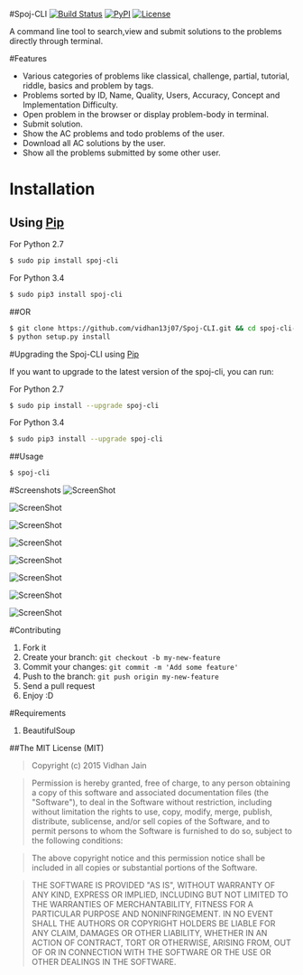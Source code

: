#Spoj-CLI  [![Build Status](https://travis-ci.org/vidhan13j07/Spoj-CLI.svg?branch=master)](https://travis-ci.org/vidhan13j07/Spoj-CLI)  [![PyPI](https://img.shields.io/pypi/v/spoj-cli.svg)](https://pypi.python.org/pypi/spoj-cli/1.1) [![License](https://img.shields.io/badge/license-MIT-lightgrey.svg)](https://github.com/vidhan13j07/Spoj-CLI)

A command line tool to search,view and submit solutions to the problems directly through terminal.

#Features
* Various categories of problems like classical, challenge, partial, tutorial, riddle, basics and problem by tags.
* Problems sorted by ID, Name, Quality, Users, Accuracy, Concept and Implementation Difficulty.
* Open problem in the browser or display problem-body in terminal.
* Submit solution.
* Show the AC problems and todo problems of the user.
* Download all AC solutions by the user.
* Show all the problems submitted by some other user.

# Installation 
## Using [Pip](http://pip.readthedocs.org/en/stable/installing/)
For Python 2.7

```bash
$ sudo pip install spoj-cli
```
For Python 3.4

```bash
$ sudo pip3 install spoj-cli
```

##OR

```bash
$ git clone https://github.com/vidhan13j07/Spoj-CLI.git && cd spoj-cli-0.1
$ python setup.py install
```
#Upgrading the Spoj-CLI using [Pip](http://pip.readthedocs.org/en/stable/installing/)

If you want to upgrade to the latest version of the spoj-cli, you can run:

For Python 2.7
```bash
$ sudo pip install --upgrade spoj-cli
```
For Python 3.4

```bash
$ sudo pip3 install --upgrade spoj-cli
```

##Usage

```zsh
$ spoj-cli
```

#Screenshots
![ScreenShot](https://raw.github.com/vidhan13j07/Spoj-CLI/master/Screenshots/1.png)

![ScreenShot](https://raw.github.com/vidhan13j07/Spoj-CLI/master/Screenshots/2.png)

![ScreenShot](https://raw.github.com/vidhan13j07/Spoj-CLI/master/Screenshots/10.png)

![ScreenShot](https://raw.github.com/vidhan13j07/Spoj-CLI/master/Screenshots/11.png)

![ScreenShot](https://raw.github.com/vidhan13j07/Spoj-CLI/master/Screenshots/12.png)

![ScreenShot](https://raw.github.com/vidhan13j07/Spoj-CLI/master/Screenshots/19.png)

![ScreenShot](https://raw.github.com/vidhan13j07/Spoj-CLI/master/Screenshots/20.png)

![ScreenShot](https://raw.github.com/vidhan13j07/Spoj-CLI/master/Screenshots/6.png)

#Contributing
1. Fork it
2. Create your branch: ``` git checkout -b my-new-feature ```
3. Commit your changes: ``` git commit -m 'Add some feature' ```
4. Push to the branch: ``` git push origin my-new-feature ```
5. Send a pull request 
6. Enjoy :D



#Requirements
1. BeautifulSoup




##The MIT License (MIT)
>Copyright (c) 2015 Vidhan Jain

>Permission is hereby granted, free of charge, to any person obtaining a copy
of this software and associated documentation files (the "Software"), to deal
in the Software without restriction, including without limitation the rights
to use, copy, modify, merge, publish, distribute, sublicense, and/or sell
copies of the Software, and to permit persons to whom the Software is
furnished to do so, subject to the following conditions:

>The above copyright notice and this permission notice shall be included in all
copies or substantial portions of the Software.

>THE SOFTWARE IS PROVIDED "AS IS", WITHOUT WARRANTY OF ANY KIND, EXPRESS OR
IMPLIED, INCLUDING BUT NOT LIMITED TO THE WARRANTIES OF MERCHANTABILITY,
FITNESS FOR A PARTICULAR PURPOSE AND NONINFRINGEMENT. IN NO EVENT SHALL THE
AUTHORS OR COPYRIGHT HOLDERS BE LIABLE FOR ANY CLAIM, DAMAGES OR OTHER
LIABILITY, WHETHER IN AN ACTION OF CONTRACT, TORT OR OTHERWISE, ARISING FROM,
OUT OF OR IN CONNECTION WITH THE SOFTWARE OR THE USE OR OTHER DEALINGS IN THE
SOFTWARE.
